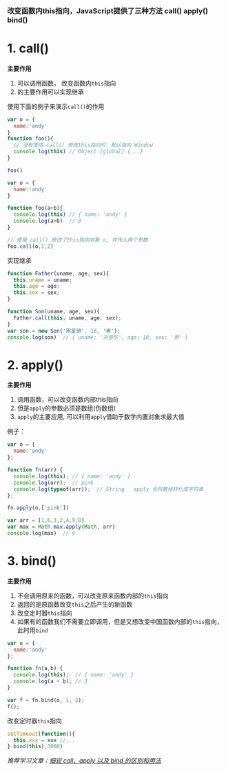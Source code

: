 ### 改变函数内this指向，JavaScript提供了三种方法 call() apply() bind()

# 1. call()
**主要作用**
1. 可以调用函数， 改变函数内`this`指向
2. 的主要作用可以实现继承


使用下面的例子来演示`call()`的作用
```javascript
var o = { 
  name:'andy' 
}
function foo(){
  // 没有使用 call() 修改this指向时，默认指向 Window
  console.log(this) // Object [global] {...}
}

foo()
```

```javascript
var o = { 
  name:'andy' 
}

function foo(a+b){
  console.log(this) // { name: 'andy' }
  console.log(a+b)  // 3
}

// 使用 call() 修改了this指向对象 o, 并传入两个参数
foo.call(o,1,2)
```

实现继承
```javascript
function Father(uname, age, sex){
  this.uname = uname;
  this.age = age;
  this.sex = sex;
}

function Son(uname, age, sex){
  Father.call(this, uname, age, sex);
}
var son = new Son('周星驰', 18, '男');
console.log(son)  // { uname: '刘德华', age: 18, sex: '男' } 
```

# 2. apply()
**主要作用**
1. 调用函数，可以改变函数内部this指向
2. 但是`apply`的参数必须是数组(伪数组)
3. `apply`的主要应用, 可以利用`apply`借助于数学内置对象求最大值

例子：
```javascript
var o = {
  name:'andy'
};

function fn(arr) {
  console.log(this); // { name: 'andy' }
  console.log(arr);  // pink
  console.log(typeof(arr));  // String   apply 会将数组转化成字符串
};

fn.apply(o,['pink'])
```

```javascript
var arr = [1,6,3,2,4,9,8]
var max = Math.max.apply(Math, arr)
console.log(max)  // 9
```

# 3. bind()
**主要作用**
1. 不会调用原来的函数，可以改变原来函数内部的`this`指向
2. 返回的是原函数改变`this`之后产生的新函数
3. 改变定时器`this`指向
4. 如果有的函数我们不需要立即调用，但是又想改变中国函数内部的`this`指向，此时用`bind` 

```javascript
var o = {
  name:'andy'
};

function fn(a,b) {
  console.log(this);  // { name: 'andy' }
  console.log(a + b); // 3
}

var f = fn.bind(o, 1, 2);
f();
```

改变定时器`this`指向
```javascript
setTimeout(function(){
  this.xxx = xxx //...
}.bind(this),3000)
```

*推荐学习文章：[细说 call、apply 以及 bind 的区别和用法](https://segmentfault.com/a/1190000018017796)*